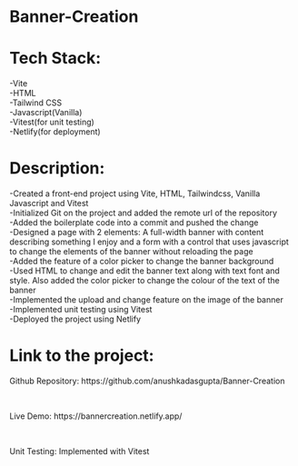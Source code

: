 # Banner-Creation                                                              
<h1>Tech Stack:</h1>                                         
-Vite    
<br>
-HTML   
<br>
-Tailwind CSS
<br>
-Javascript(Vanilla)   
<br>
-Vitest(for unit testing) 
<br>
-Netlify(for deployment)
<br>
<h1>Description:</h1>
-Created a front-end project using Vite, HTML, Tailwindcss, Vanilla Javascript and Vitest
<br>
-Initialized Git on the project and added the remote url of the repository
<br>
-Added the boilerplate code into a commit and pushed the change 
<br>
-Designed a page with 2 elements: A full-width banner with content describing something I enjoy and a form with a control that uses javascript to change the elements of the banner without reloading the page
<br>
-Added the feature of a color picker to change the banner background 
<br>
-Used HTML<canvas> to change and edit the banner text along with text font and style. Also added the color picker to change the colour of the text of the banner
<br>
-Implemented the upload and change feature on the image of the banner
<br>
-Implemented unit testing using Vitest
<br>
-Deployed the project using Netlify
<h1>Link to the project:</h1>
<p>Github Repository: https://github.com/anushkadasgupta/Banner-Creation</p>
<br>
<p>Live Demo: https://bannercreation.netlify.app/</p>
<br>
<p>Unit Testing: Implemented with Vitest</p>

